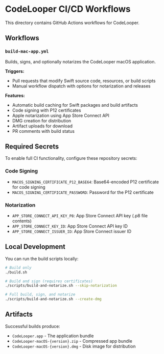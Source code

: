 # CodeLooper CI/CD Workflows

This directory contains GitHub Actions workflows for CodeLooper.

## Workflows

### `build-mac-app.yml`
Builds, signs, and optionally notarizes the CodeLooper macOS application.

**Triggers:**
- Pull requests that modify Swift source code, resources, or build scripts
- Manual workflow dispatch with options for notarization and releases

**Features:**
- Automatic build caching for Swift packages and build artifacts
- Code signing with P12 certificates
- Apple notarization using App Store Connect API
- DMG creation for distribution
- Artifact uploads for download
- PR comments with build status

## Required Secrets

To enable full CI functionality, configure these repository secrets:

### Code Signing
- `MACOS_SIGNING_CERTIFICATE_P12_BASE64`: Base64-encoded P12 certificate for code signing
- `MACOS_SIGNING_CERTIFICATE_PASSWORD`: Password for the P12 certificate

### Notarization
- `APP_STORE_CONNECT_API_KEY_P8`: App Store Connect API key (.p8 file contents)
- `APP_STORE_CONNECT_KEY_ID`: App Store Connect API key ID
- `APP_STORE_CONNECT_ISSUER_ID`: App Store Connect issuer ID

## Local Development

You can run the build scripts locally:

```bash
# Build only
./build.sh

# Build and sign (requires certificates)
./scripts/build-and-notarize.sh --skip-notarization

# Full build, sign, and notarize
./scripts/build-and-notarize.sh --create-dmg
```

## Artifacts

Successful builds produce:
- `CodeLooper.app` - The application bundle
- `CodeLooper-macOS-{version}.zip` - Compressed app bundle
- `CodeLooper-macOS-{version}.dmg` - Disk image for distribution